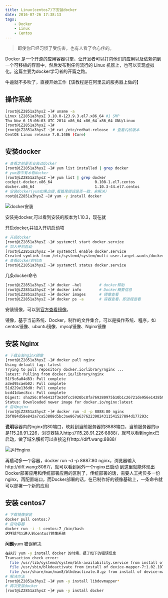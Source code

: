 ```yaml
---
title: Linux(centos7)下安装docker
date: 2016-07-26 17:38:13
tags:
    - Docker
    - Linux
    - Centos
---
```


> 即使你已经习惯了受伤害，也有人看了会心疼的。

Docker 是一个开源的应用容器引擎，让开发者可以打包他们的应用以及依赖包到一个可移植的容器中，然后发布到任何流行的 Linux 机器上，也可以实现虚拟化。这篇主要为docker学习者的开篇之路。

<!-- more -->

牛逼就不多吹了，直接开始工作【该教程是在阿里云的服务器上做的】

## 操作系统
``` bash
[root@iZ2851a3hysZ ~]# uname -a
Linux iZ2851a3hysZ 3.10.0-123.9.3.el7.x86_64 #1 SMP 
Thu Nov 6 15:06:03 UTC 2014 x86_64 x86_64 x86_64 GNU/Linux
[root@iZ2851a3hysZ ~]#
[root@iZ2851a3hysZ ~]# cat /etc/redhat-release  # 查看内核版本
CentOS Linux release 7.0.1406 (Core) 
```

## 安装docker

``` bash
# 查看之前是否安装过docker
[root@iZ2851a3hysZ ~]# yum list installed | grep docker
# yum源中有木有docker
[root@iZ2851a3hysZ ~]# yum list | grep docker
cockpit-docker.x86_64                   0.108-1.el7.centos             extras   
docker.x86_64                           1.10.3-44.el7.centos           extras 
# 安装docker(yum如果出错,看篇尾错误是否一致，来解决)
root@iZ2851a3hysZ ~]# yum -y install docker
```
![docker安装](/img/201607/dockerinstall/dockerinstall.png)

安装完docker,可以看到安装的版本为1.10.3，现在就

开启docker,并加入开机启动项
``` bash
# 开启docker
[root@iZ2851a3hysZ ~]# systemctl start docker.service
# 加入开机启动
[root@iZ2851a3hysZ ~]# systemctl enable docker.service
Created symlink from /etc/systemd/system/multi-user.target.wants/docker.service to /usr/lib/systemd/system/docker.service.
# 查看docker的状态
[root@iZ2851a3hysZ ~]# systemctl status docker.service
```

几条docker命令
``` bash
[root@iZ2851a3hysZ ~]# docker –hel        # docker帮助
[root@iZ2851a3hysZ ~]# docker info        # Docker概要信息
[root@iZ2851a3hysZ ~]# docker images      # 镜像查看
[root@iZ2851a3hysZ ~]# docker ps -a       # 容器查看，即进程查看
```

安装镜像，可以到[官方查看镜像](https://registry.hub.docker.com/search?q=library)。

镜像，基于当前系统、Docker，制作的文件集合，可以是操作系统、程序，如centos镜像、ubuntu镜像、mysql镜像、Nginx镜像

## 安装 Nginx
``` bash
# 下载安装nginx镜像
[root@iZ2851a3hysZ ~]# docker pull nginx
Using default tag: latest
Trying to pull repository docker.io/library/nginx ... 
latest: Pulling from docker.io/library/nginx
51f5c6a04d83: Pull complete 
a3ed95caeb02: Pull complete 
51d229e136d0: Pull complete 
bcd41daec8cc: Pull complete 
Digest: sha256:0fe6413f3e30fcc5920bc8fa769280975b10b1c26721de956e1428b9e2f29d04
Status: Downloaded newer image for docker.io/nginx:latest
# 启动nginx
[root@iZ2851a3hysZ ~]# docker run -d -p 8888:80 nginx
3bf084d58e842a7ca53808d5bc3ae867a63762239024311541527894d177293c
```
**说明**容器内的nginx的80端口，映射到当前服务器的8888端口，当前服务器的ip是115.28.91.226，浏览器输入http://115.28.91.226:8888/，就可以看到nginx已启动，做了域名解析可以直接这样http://diff.wang:8888/

![运行nginx](/img/201607/dockerinstall/nginxrun.png)

再启动多一个容器，docker run -d -p 8887:80 nginx，浏览器输入http://diff.wang:8087/，就可以看到另外一个nginx已启动
到这里就能体现出Docker部署应用和传统部署应用的区别了，传统部署的话，需要人工拷贝多一份nginx，再配置端口，而Docker部署的话，在已制作好的镜像基础上，一条命令就可以部署一个新的应用

## 安装 centos7
``` bash
# 下载镜像安装
docker pull centos:7
# 启动容器
docker run -i -t centos:7 /bin/bash
这样就可以进入到centos7镜像系统
```
**问题**yum 错误解决
``` bash
在执行 yum -y install docker 的时候，报了如下的错误信息
Transaction check error:
  file /usr/lib/systemd/system/blk-availability.service from install of device-mapper-7:1.02.107-5.el7_2.5.x86_64 conflicts with file from package lvm2-7:2.02.105-14.el7.x86_64
  file /usr/sbin/blkdeactivate from install of device-mapper-7:1.02.107-5.el7_2.5.x86_64 conflicts with file from package lvm2-7:2.02.105-14.el7.x86_64
  file /usr/share/man/man8/blkdeactivate.8.gz from install of device-mapper-7:1.02.107-5.el7_2.5.x86_64 conflicts with file from package lvm2-7:2.02.105-14.el7.x86_64
# 解决方法
[root@iZ2851a3hysZ ~]# yum -y install libdevmapper*
# 再次安装docker
[root@iZ2851a3hysZ ~]# yum -y install docker
```

